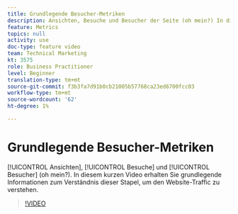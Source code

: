 ```yaml
---
title: Grundlegende Besucher-Metriken
description: Ansichten, Besuche und Besucher der Seite (oh mein?) In diesem kurzen Video erhalten Sie grundlegende Informationen zum Verständnis dieser Stapel, um den Website-Traffic zu verstehen.
feature: Metrics
topics: null
activity: use
doc-type: feature video
team: Technical Marketing
kt: 3575
role: Business Practitioner
level: Beginner
translation-type: tm+mt
source-git-commit: f3b3fa7d91b0cb21005b57768ca23ed6700fcc03
workflow-type: tm+mt
source-wordcount: '62'
ht-degree: 1%

---
```



# Grundlegende Besucher-Metriken

[!UICONTROL Ansichten],  [!UICONTROL Besuche] und  [!UICONTROL Besucher]  (oh mein?). In diesem kurzen Video erhalten Sie grundlegende Informationen zum Verständnis dieser Stapel, um den Website-Traffic zu verstehen.

>[!VIDEO](https://video.tv.adobe.com/v/28774/?quality=12)
